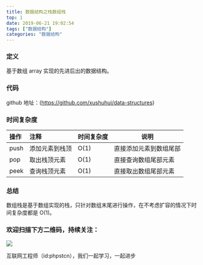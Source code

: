 ```yaml
---
title: 数据结构之栈数组栈
top: 1
date: 2019-06-21 19:02:54
tags: ["数据结构"]
categories: "数据结构"
---
```


### 定义

基于数组 array 实现的先进后出的数据结构。

### 代码

github 地址：(https://github.com/xushuhui/data-structures)


### 时间复杂度

|操作|注释|时间复杂度|说明|
|:-----  |:-----|:-----|-----|
|push | 添加元素到栈顶  |O(1)|直接添加元素到数组尾部|
|pop| 取出栈顶元素 |O(1) |直接查询数组尾部元素|
|peek| 查询栈顶元素 |O(1) |直接取出数组尾部元素|

### 总结

数组栈是基于数组实现的栈，只针对数组末尾进行操作，在不考虑扩容的情况下时间复杂度都是 O(1)。

### 欢迎扫描下方二维码，持续关注：

![](https://ww1.sinaimg.cn/large/a616b9a4gy1g4xzv954a4j20760763yo.jpg)

互联网工程师（id:phpstcn），我们一起学习，一起进步
